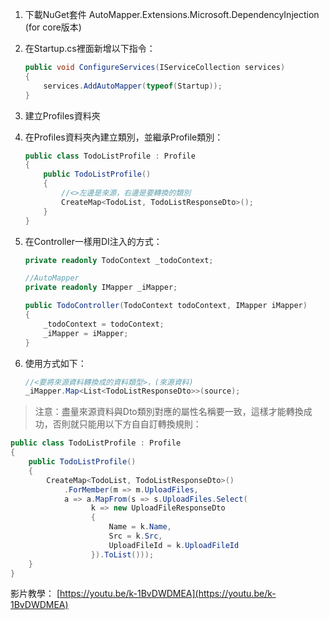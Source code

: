 1. 下載NuGet套件 AutoMapper.Extensions.Microsoft.DependencyInjection (for core版本)
    
2. 在Startup.cs裡面新增以下指令：
    ```csharp
    public void ConfigureServices(IServiceCollection services)
    {
    	services.AddAutoMapper(typeof(Startup));
    }
    
    ```
    
3. 建立Profiles資料夾
4. 在Profiles資料夾內建立類別，並繼承Profile類別：
    ```csharp
    public class TodoListProfile : Profile
    {
    	public TodoListProfile()
    	{
    		//<>左邊是來源，右邊是要轉換的類別
    		CreateMap<TodoList, TodoListResponseDto>();
    	}
    }
    
    ```
    
5. 在Controller一樣用DI注入的方式：
    ```csharp
    private readonly TodoContext _todoContext;
    
    //AutoMapper
    private readonly IMapper _iMapper;
    
    public TodoController(TodoContext todoContext, IMapper iMapper)
    {
    	_todoContext = todoContext;
    	_iMapper = iMapper;
    }
    
    ```
    
6. 使用方式如下：
    ```csharp
    //<要將來源資料轉換成的資料類型>，(來源資料)
    _iMapper.Map<List<TodoListResponseDto>>(source);
    
    ```
    

> 注意：盡量來源資料與Dto類別對應的屬性名稱要一致，這樣才能轉換成功，否則就只能用以下方自自訂轉換規則：
```csharp
public class TodoListProfile : Profile
{
	public TodoListProfile()
	{
		CreateMap<TodoList, TodoListResponseDto>()
			.ForMember(m => m.UploadFiles,
			a => a.MapFrom(s => s.UploadFiles.Select(
				  k => new UploadFileResponseDto
				  {
					  Name = k.Name,
					  Src = k.Src,
					  UploadFileId = k.UploadFileId
				  }).ToList()));
	}
}

```

影片教學： [https://youtu.be/k-1BvDWDMEA](https://youtu.be/k-1BvDWDMEA)